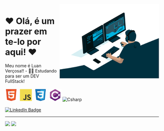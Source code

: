 <img src = "code.gif" width = "325px" align = "right">

# ❤ Olá, é um prazer em te-lo por aqui!  ❤
  <div id="badges">
</div>
 Meu nome é Luan Verçosa!!
- 👩‍💻 Estudando para ser um DEV FullStack!
<div>
  <br/>
 </div>
<div> 
  <img src="https://github.com/devicons/devicon/blob/master/icons/html5/html5-original.svg" title="HTML5" alt="HTML" width="40" height="40"/>&nbsp;
  <img src="https://github.com/devicons/devicon/blob/master/icons/javascript/javascript-original.svg" title="JavaScript" alt="JavaScript" width="40" height="40"/>&nbsp;
  <img src="https://raw.githubusercontent.com/devicons/devicon/master/icons/css3/css3-original.svg" alt="CSS" height="40" width="40">&nbsp;
  <img src="https://raw.githubusercontent.com/devicons/devicon/master/icons/csharp/csharp-original.svg" alt="Csharp" height="40" width="40" >
  <img src="https://raw.githubusercontent.com/devicons/devicon/master/icons/dotnet/dotnet-original.svg" alt="Csharp" height="40" width="40" >
</div>

<br/>

<a href = "https://www.linkedin.com/in/luan-verçosa-b76999240/">
    <img src="https://img.shields.io/badge/LinkedIn-blue?style=for-the-badge&logo=linkedin&logoColor=white" alt="LinkedIn Badge"/>
  </a>

---
<div align = "left">
<img height = "200em" src="https://github-readme-stats.vercel.app/api/top-langs/?username=LuanVercosa&show_icons=true&theme=bear&count_private=true"/>
<img height = "200em" src="https://github-readme-stats.vercel.app/api?username=LuanVercosa&show_icons=true&show_icons=true&theme=bear&count_private=true" />
</div>
